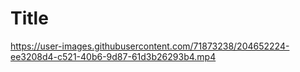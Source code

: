 # Title 



https://user-images.githubusercontent.com/71873238/204652224-ee3208d4-c521-40b6-9d87-61d3b26293b4.mp4

